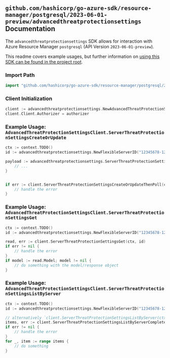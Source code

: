 
## `github.com/hashicorp/go-azure-sdk/resource-manager/postgresql/2023-06-01-preview/advancedthreatprotectionsettings` Documentation

The `advancedthreatprotectionsettings` SDK allows for interaction with Azure Resource Manager `postgresql` (API Version `2023-06-01-preview`).

This readme covers example usages, but further information on [using this SDK can be found in the project root](https://github.com/hashicorp/go-azure-sdk/tree/main/docs).

### Import Path

```go
import "github.com/hashicorp/go-azure-sdk/resource-manager/postgresql/2023-06-01-preview/advancedthreatprotectionsettings"
```


### Client Initialization

```go
client := advancedthreatprotectionsettings.NewAdvancedThreatProtectionSettingsClientWithBaseURI("https://management.azure.com")
client.Client.Authorizer = authorizer
```


### Example Usage: `AdvancedThreatProtectionSettingsClient.ServerThreatProtectionSettingsCreateOrUpdate`

```go
ctx := context.TODO()
id := advancedthreatprotectionsettings.NewFlexibleServerID("12345678-1234-9876-4563-123456789012", "example-resource-group", "flexibleServerValue")

payload := advancedthreatprotectionsettings.ServerThreatProtectionSettingsModel{
	// ...
}


if err := client.ServerThreatProtectionSettingsCreateOrUpdateThenPoll(ctx, id, payload); err != nil {
	// handle the error
}
```


### Example Usage: `AdvancedThreatProtectionSettingsClient.ServerThreatProtectionSettingsGet`

```go
ctx := context.TODO()
id := advancedthreatprotectionsettings.NewFlexibleServerID("12345678-1234-9876-4563-123456789012", "example-resource-group", "flexibleServerValue")

read, err := client.ServerThreatProtectionSettingsGet(ctx, id)
if err != nil {
	// handle the error
}
if model := read.Model; model != nil {
	// do something with the model/response object
}
```


### Example Usage: `AdvancedThreatProtectionSettingsClient.ServerThreatProtectionSettingsListByServer`

```go
ctx := context.TODO()
id := advancedthreatprotectionsettings.NewFlexibleServerID("12345678-1234-9876-4563-123456789012", "example-resource-group", "flexibleServerValue")

// alternatively `client.ServerThreatProtectionSettingsListByServer(ctx, id)` can be used to do batched pagination
items, err := client.ServerThreatProtectionSettingsListByServerComplete(ctx, id)
if err != nil {
	// handle the error
}
for _, item := range items {
	// do something
}
```
